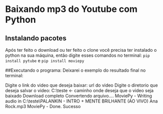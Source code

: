 # Baixando mp3 do Youtube com Python

## Instalando pacotes
Após ter feito o download ou ter feito o clone você precisa ter instalado o python na sua máquina, então digite esses comandos no terminal:
`pip install pytube` e `pip install moviepy`

##Executando o programa:
Deixarei o exemplo do resultado final no terminal:

Digite o link do video que deseja baixar: url do video
Digite o diretorio que deseja salvar o video: C:\teste  <- caminho onde deseja que o video seja baixado
Download completo
Convertendo arquivo....
MoviePy - Writing audio in C:\teste\PALANKIN - INTRO + MENTE BRILHANTE (AO VIVO)  Ana Rock.mp3
MoviePy - Done.
Sucesso
